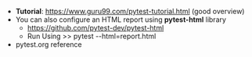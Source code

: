 * **Tutorial**: https://www.guru99.com/pytest-tutorial.html (good overview)
* You can also configure an HTML report using **pytest-html** library
    - https://github.com/pytest-dev/pytest-html
    - Run Using >> pytest --html=report.html
* pytest.org reference
